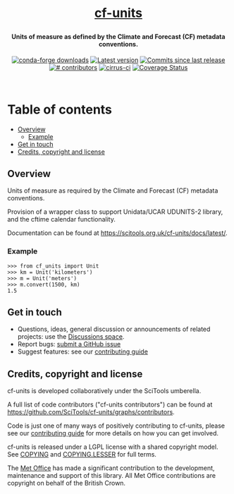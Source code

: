 <h1 align="center" style="margin:1em;">
  <a href="https://scitools.org.uk/cf-units/docs/latest/">cf-units</a>
</h1>

<h4 align="center">
Units of measure as defined by the Climate and Forecast (CF) metadata
conventions.
</h4>

<p align="center">
<!-- https://shields.io/ is a good source of these -->
<a href="https://anaconda.org/conda-forge/cf-units">
<img src="https://img.shields.io/conda/dn/conda-forge/cf-units.svg"
 alt="conda-forge downloads" /></a>
<a href="https://github.com/SciTools/cf-units/releases">
<img src="https://img.shields.io/github/tag/SciTools/cf-units.svg"
 alt="Latest version" /></a>
<a href="https://github.com/SciTools/cf-units/commits/master">
<img src="https://img.shields.io/github/commits-since/SciTools/cf-units/latest.svg"
 alt="Commits since last release" /></a>
<a href="https://github.com/SciTools/cf-units/graphs/contributors">
<img src="https://img.shields.io/github/contributors/SciTools/cf-units.svg"
 alt="# contributors" /></a>
<a href="https://cirrus-ci.com/github/SciTools/cf-units">
<img src="https://api.cirrus-ci.com/github/SciTools/cf-units.svg?branch=master"
 alt="cirrus-ci" /></a>
<a href="https://codecov.io/gh/SciTools/cf-units">
<img src="https://codecov.io/gh/SciTools/cf-units/branch/master/graph/badge.svg?token=6LlYlyTUZG"
 alt="Coverage Status" /></a>
<!-- <a href="https://zenodo.org/badge/latestdoi/5282596">
<img src="https://zenodo.org/badge/5282596.svg"
 alt="zenodo" /></a> -->
</p>
<br>

# Table of contents

<!--
NOTE: toc auto-generated with https://github.com/jonschlinkert/markdown-toc
    $> markdown-toc -i --bullets='-' README.md

NOTE: This entire README can be markdown linted with
    https://github.com/igorshubovych/markdownlint-cli
    $ echo '{"no-inline-html": false}' > .markdownrc
    $ markdownlint README.md
-->

<!-- toc -->

- [Overview](#overview)
  - [Example](#example)
- [Get in touch](#get-in-touch)
- [Credits, copyright and license](#credits--copyright-and-license)

<!-- tocstop -->

## Overview

Units of measure as required by the Climate and Forecast (CF) metadata
conventions.

Provision of a wrapper class to support Unidata/UCAR UDUNITS-2 library, and the
cftime calendar functionality.

Documentation can be found at <https://scitools.org.uk/cf-units/docs/latest/>.

### Example

    >>> from cf_units import Unit
    >>> km = Unit('kilometers')
    >>> m = Unit('meters')
    >>> m.convert(1500, km)
    1.5

## Get in touch

- Questions, ideas, general discussion or announcements
  of related projects: use the
  [Discussions space](https://github.com/SciTools/cf-units/discussions).
- Report bugs:
  [submit a GitHub issue](https://github.com/SciTools/cf-units/issues)
- Suggest features: see our [contributing guide](.github/CONTRIBUTING.md)


## Credits, copyright and license

cf-units is developed collaboratively under the SciTools umberella.

A full list of code contributors ("cf-units contributors") can be found at
https://github.com/SciTools/cf-units/graphs/contributors.

Code is just one of many ways of positively contributing to cf-units, please
see our [contributing guide](.github/CONTRIBUTING.md) for more details on how
you can get involved.

cf-units is released under a LGPL license with a shared copyright model.
See [COPYING](COPYING) and [COPYING.LESSER](COPYING.LESSER) for full terms.

The [Met Office](https://metoffice.gov.uk) has made a significant
contribution to the development, maintenance and support of this library.
All Met Office contributions are copyright on behalf of the British Crown.
